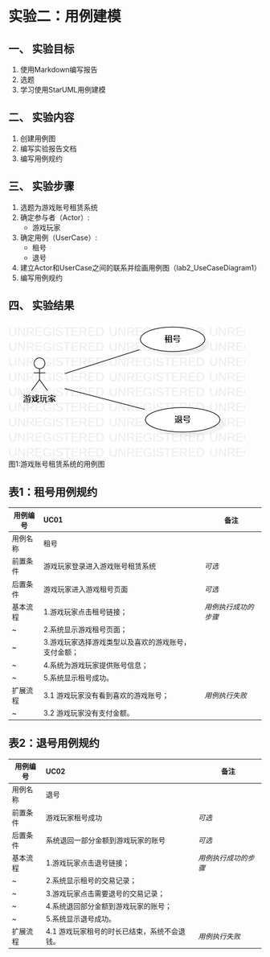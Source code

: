 # 实验二：用例建模  

## 一、 实验目标  

1. 使用Markdown编写报告
2. 选题
3. 学习使用StarUML用例建模

## 二、 实验内容  

1. 创建用例图
2. 编写实验报告文档
3. 编写用例规约

## 三、 实验步骤  

1. 选题为游戏账号租赁系统
2. 确定参与者（Actor）:  
      - 游戏玩家   
3. 确定用例（UserCase）:   
      - 租号
      - 退号
4. 建立Actor和UserCase之间的联系并绘画用例图（lab2_UseCaseDiagram1）
5. 编写用例规约

## 四、 实验结果  
  
![用例图](./lab2_UseCaseDiagram1.jpg)  
图1:游戏账号租赁系统的用例图

## 表1：租号用例规约  

用例编号  | UC01 | 备注  
-|:-|-  
用例名称  | 租号  |   
前置条件  | 游戏玩家登录进入游戏账号租赁系统     | *可选*   
后置条件  | 游戏玩家进入游戏租号页面    | *可选*   
基本流程  | 1.游戏玩家点击租号链接；  |*用例执行成功的步骤*    
~| 2.系统显示游戏租号页面；  |   
~| 3.游戏玩家选择游戏类型以及喜欢的游戏账号，支付金额；|   
~| 4.系统为游戏玩家提供账号信息；   |   
~| 5.系统显示租号成功。   |  
扩展流程  | 3.1 游戏玩家没有看到喜欢的游戏账号；   |*用例执行失败*    
~| 3.2 游戏玩家没有支付金额。  |  



## 表2：退号用例规约  

用例编号  | UC02 | 备注  
-|:-|-  
用例名称  | 退号  |   
前置条件  | 游戏玩家租号成功     | *可选*   
后置条件  | 系统退回一部分金额到游戏玩家的账号     | *可选*   
基本流程  | 1.游戏玩家点击退号链接；  |*用例执行成功的步骤*    
~| 2.系统显示租号的交易记录；  |   
~| 3.游戏玩家点击需要退号的交易记录；   |   
~| 4.系统退回部分金额到游戏玩家的账号；   |   
~| 5.系统显示退号成功。   |  
扩展流程  | 4.1 游戏玩家租号的时长已结束，系统不会退钱。   |*用例执行失败*    
